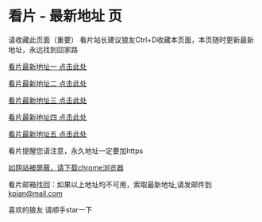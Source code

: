 # 看片 - 最新地址 页

请收藏此页面（重要）
看片站长建议狼友Ctrl+D收藏本页面，本页随时更新最新地址，永远找到回家路

[看片最新地址一 点击此处](https://8xfs.buzz/) 

[看片最新地址二 点击此处](https://8xfn.buzz/) 

[看片最新地址三 点击此处](https://8xft.buzz/) 

[看片最新地址四 点击此处](https://8xfr.buzz/) 

[看片最新地址五 点击此处](https://8xfv.buzz/) 

看片提醒您请注意，永久地址一定要加https

[如网站被屏蔽，请下载chrome浏览器](https://8xe23.com/chrome_93.0.4577.82.apk) 

看片邮箱找回：如果以上地址均不可用，索取最新地址,请发邮件到 kpian@mail.com

喜欢的狼友 请顺手star一下
